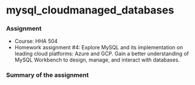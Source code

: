 # mysql_cloudmanaged_databases

### **Assignment**
- Course: HHA 504
- Homework assignment #4: Explore MySQL and its implementation on leading cloud platforms: Azure and GCP. Gain a better understanding of MySQL Workbench to design, manage, and interact with databases.
  
### **Summary of the assignment**
